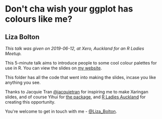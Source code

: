 # Don't cha wish your ggplot has colours like me?
## Liza Bolton

*This talk was given on 2019-06-12, at Xero, Auckland for an R Ladies Meetup.*

This 5-minute talk aims to introduce people to some cool colour palettes for use in R.
You can view the slides on [my website](https://www.dataembassy.co.nz/Liza-colours-in-R#1). 

This folder has all the code that went into making the slides, incase you like anything you see.

Thanks to Jacquie Tran [@jacquietran](https://twitter.com/jacquietran) for inspiring me to make Xaringan slides, and of course Yihui for [the package](https://github.com/yihui/xaringan), and [R Ladies Auckland](https://twitter.com/RLadiesAKL) for creating this opportunity.

You're welcome to get in touch with me - [@Liza_Bolton](https://twitter.com/Liza_Bolton).
